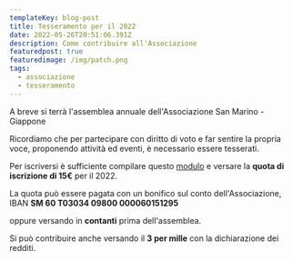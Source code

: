 ```yaml
---
templateKey: blog-post
title: Tesseramento per il 2022
date: 2022-05-26T20:51:06.391Z
description: Come contribuire all'Associazione
featuredpost: true
featuredimage: /img/patch.png
tags:
  - associazione
  - tesseramento
---
```

A breve si terrà l'assemblea annuale dell'Associazione San Marino  - Giappone

Ricordiamo che per partecipare con diritto di voto e far sentire la propria voce, proponendo attività ed eventi, è necessario essere tesserati.

Per iscriversi è sufficiente compilare questo [modulo](https://docs.google.com/forms/d/e/1FAIpQLSfTqKpwRH_WgSHgjfljRq93E1m2Ln2HY_1gixwJ33y-I-Pvpg/viewform) e versare la **quota di iscrizione di 15€** per il 2022.

La quota può essere pagata con un bonifico sul conto dell'Associazione, IBAN **SM 60 T03034 09800 000060151295**

oppure versando in **contanti** prima dell'assemblea.



Si può contribuire anche versando il **3 per mille** con la dichiarazione dei redditi.